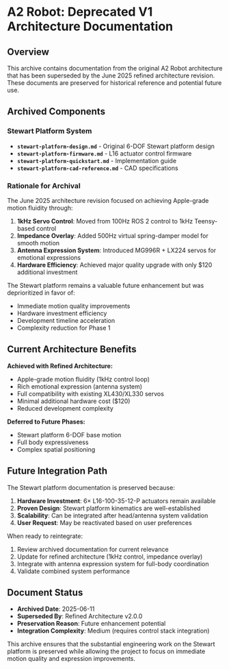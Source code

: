 # A2 Robot: Deprecated V1 Architecture Documentation

## Overview

This archive contains documentation from the original A2 Robot architecture that has been superseded by the June 2025 refined architecture revision. These documents are preserved for historical reference and potential future use.

## Archived Components

### Stewart Platform System
- **`stewart-platform-design.md`** - Original 6-DOF Stewart platform design
- **`stewart-platform-firmware.md`** - L16 actuator control firmware
- **`stewart-platform-quickstart.md`** - Implementation guide
- **`stewart-platform-cad-reference.md`** - CAD specifications

### Rationale for Archival

The June 2025 architecture revision focused on achieving Apple-grade motion fluidity through:

1. **1kHz Servo Control**: Moved from 100Hz ROS 2 control to 1kHz Teensy-based control
2. **Impedance Overlay**: Added 500Hz virtual spring-damper model for smooth motion
3. **Antenna Expression System**: Introduced MG996R + LX224 servos for emotional expressions
4. **Hardware Efficiency**: Achieved major quality upgrade with only $120 additional investment

The Stewart platform remains a valuable future enhancement but was deprioritized in favor of:
- Immediate motion quality improvements
- Hardware investment efficiency
- Development timeline acceleration
- Complexity reduction for Phase 1

## Current Architecture Benefits

**Achieved with Refined Architecture:**
- Apple-grade motion fluidity (1kHz control loop)
- Rich emotional expression (antenna system)
- Full compatibility with existing XL430/XL330 servos
- Minimal additional hardware cost ($120)
- Reduced development complexity

**Deferred to Future Phases:**
- Stewart platform 6-DOF base motion
- Full body expressiveness
- Complex spatial positioning

## Future Integration Path

The Stewart platform documentation is preserved because:

1. **Hardware Investment**: 6× L16-100-35-12-P actuators remain available
2. **Proven Design**: Stewart platform kinematics are well-established
3. **Scalability**: Can be integrated after head/antenna system validation
4. **User Request**: May be reactivated based on user preferences

When ready to reintegrate:
1. Review archived documentation for current relevance
2. Update for refined architecture (1kHz control, impedance overlay)
3. Integrate with antenna expression system for full-body coordination
4. Validate combined system performance

## Document Status

- **Archived Date**: 2025-06-11
- **Superseded By**: Refined Architecture v2.0.0
- **Preservation Reason**: Future enhancement potential
- **Integration Complexity**: Medium (requires control stack integration)

This archive ensures that the substantial engineering work on the Stewart platform is preserved while allowing the project to focus on immediate motion quality and expression improvements.
